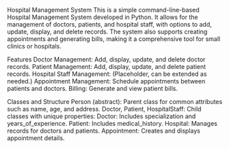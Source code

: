 Hospital Management System
This is a simple command-line-based Hospital Management System developed in Python. It allows for the management of doctors, patients, and hospital staff, with options to add, update, display, and delete records. The system also supports creating appointments and generating bills, making it a comprehensive tool for small clinics or hospitals.

Features
Doctor Management: Add, display, update, and delete doctor records.
Patient Management: Add, display, update, and delete patient records.
Hospital Staff Management: (Placeholder, can be extended as needed.)
Appointment Management: Schedule appointments between patients and doctors.
Billing: Generate and view patient bills.


Classes and Structure
Person (abstract): Parent class for common attributes such as name, age, and address.
Doctor, Patient, HospitalStaff: Child classes with unique properties:
Doctor: Includes specialization and years_of_experience.
Patient: Includes medical_history.
Hospital: Manages records for doctors and patients.
Appointment: Creates and displays appointment details.